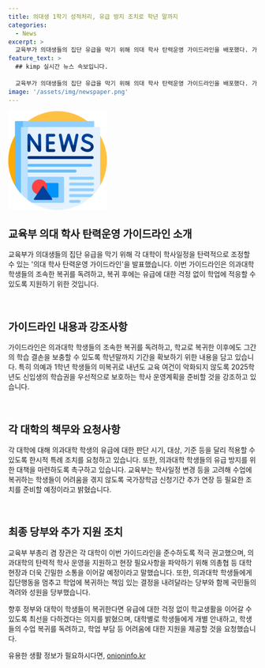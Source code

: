 ```yaml
---
title: 의대생 1학기 성적처리, 유급 방지 조치로 학년 말까지
categories:
  - News
excerpt: >
  교육부가 의대생들의 집단 유급을 막기 위해 의대 학사 탄력운영 가이드라인을 배포했다. 가이드라인은 복귀를 독려하고, 유급에 대한 걱정 없이 학업에 적응할 수 있도록 지원하며, 학년 단위로 교육과정과 평가를 운영하도록 요청했다. 또한 의과대학 학사 운영 변경 사항을 개별 안내하고 학생들의 학습 결손을 보충할 수 있도록 지원하기로 했다. 교육부는 대학의 지원을 당부하며, 학생들이 복귀하여 훌륭한 의료인으로 성장할 수 있도록 국민들의 성원을 당부했다.
feature_text: >
  ## kimp 실시간 뉴스 속보입니다.

  교육부가 의대생들의 집단 유급을 막기 위해 의대 학사 탄력운영 가이드라인을 배포했다. 가이드라인은 복귀를 독려하고, 유급에 대한 걱정 없이 학업에 적응할 수 있도록 지원하며, 학년 단위로 교육과정과 평가를 운영하도록 요청했다. 또한 의과대학 학사 운영 변경 사항을 개별 안내하고 학생들의 학습 결손을 보충할 수 있도록 지원하기로 했다. 교육부는 대학의 지원을 당부하며, 학생들이 복귀하여 훌륭한 의료인으로 성장할 수 있도록 국민들의 성원을 당부했다.
image: '/assets/img/newspaper.png'
---
```


<p><img src="/assets/img/newspaper.png" alt="kimplant 속보" /></p>

<h2 data-ke-size="size26">교육부 의대 학사 탄력운영 가이드라인 소개</h2>

<p>교육부가 의대생들의 집단 유급을 막기 위해 각 대학이 학사일정을 탄력적으로 조정할 수 있는 '의대 학사 탄력운영 가이드라인'을 발표했습니다. 이번 가이드라인은 의과대학 학생들의 조속한 복귀를 독려하고, 복귀 후에는 유급에 대한 걱정 없이 학업에 적응할 수 있도록 지원하기 위한 것입니다.</p>

<p data-ke-size="size16">&nbsp;</p>

<h2 data-ke-size="size23">가이드라인 내용과 강조사항</h2>

<p>가이드라인은 의과대학 학생들의 조속한 복귀를 독려하고, 학교로 복귀한 이후에도 그간의 학습 결손을 보충할 수 있도록 학년말까지 기간을 확보하기 위한 내용을 담고 있습니다. 특히 의예과 1학년 학생들의 미복귀로 내년도 교육 여건이 악화되지 않도록 2025학년도 신입생의 학습권을 우선적으로 보호하는 학사 운영계획을 준비할 것을 강조하고 있습니다.</p>

<p data-ke-size="size16">&nbsp;</p>

<h2 data-ke-size="size23">각 대학의 책무와 요청사항</h2>

<p>각 대학에 대해 의과대학 학생의 유급에 대한 판단 시기, 대상, 기준 등을 달리 적용할 수 있도록 한시적 특례 조치를 요청하고 있습니다. 또한, 의과대학 학생들의 유급 방지를 위한 대책을 마련하도록 촉구하고 있습니다. 교육부는 학사일정 변경 등을 고려해 수업에 복귀하는 학생들이 어려움을 겪지 않도록 국가장학금 신청기간 추가 연장 등 필요한 조치를 준비할 예정이라고 밝혔습니다.</p>

<p data-ke-size="size16">&nbsp;</p>

<h2 data-ke-size="size23">최종 당부와 추가 지원 조치</h2>

<p>교육부 부총리 겸 장관은 각 대학이 이번 가이드라인을 준수하도록 적극 권고했으며, 의과대학의 탄력적 학사 운영을 지원하고 현장 필요사항을 파악하기 위해 의총협 등 대학현장과 더욱 긴밀한 소통을 이어갈 예정이라고 말했습니다. 또한, 의과대학 학생들에게 집단행동을 멈추고 학업에 복귀하는 책임 있는 결정을 내려달라는 당부와 함께 국민들의 격려와 성원을 당부했습니다.</p>

<p>향후 정부와 대학이 학생들이 복귀한다면 유급에 대한 걱정 없이 학교생활을 이어갈 수 있도록 최선을 다하겠다는 의지를 밝혔으며, 대학별로 학생들에게 개별 안내하고, 학생들의 수업 복귀를 독려하고, 학업 부담 등 어려움에 대한 지원을 제공할 것을 요청했습니다.</p>
유용한 생활 정보가 필요하시다면, <a href="https://onioninfo.kr" rel="dofollow">onioninfo.kr</a>


